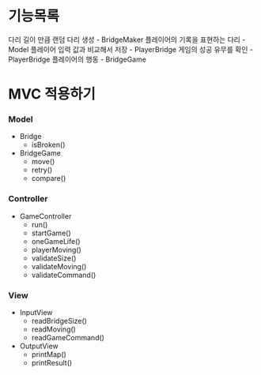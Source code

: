# 기능목록

다리 길이 만큼 랜덤 다리 생성 - BridgeMaker
플레이어의 기록을 표현하는 다리 - Model
플레이어 입력 값과 비교해서 저장 - PlayerBridge
게임의 성공 유무를 확인 - PlayerBridge
플레이어의 행동 - BridgeGame

# MVC 적용하기

### Model

- Bridge
    - isBroken()
- BridgeGame
    - move()
    - retry()
    - compare()

### Controller

- GameController
    - run()
    - startGame()
    - oneGameLife()
    - playerMoving()
    - validateSize()
    - validateMoving()
    - validateCommand()

### View

- InputView
    - readBridgeSize()
    - readMoving()
    - readGameCommand()
- OutputView
    - printMap()
    - printResult()

